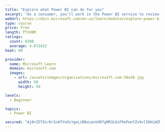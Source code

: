 ```yaml
---
title: "Explore what Power BI can do for you"
excerpt: "As a consumer, you'll work in the Power BI service to review and interact with content that has been shared with you. This module provides the foundational information that you need to work effectively in the Power BI service."
webUrl: https://docs.microsoft.com/en-us/learn/modules/explore-power-bi-service/
type: course
price: Free
length: PT1H9M
ratings:
  count: 8398
  average: 4.672422
heat: 60

provider:
  name: Microsoft Learn
  domain: microsoft.com
  images:
    - url: /assets/images/organizations/microsoft.com-50x50.jpg
      width: 50
      height: 50

levels:
  - Beginner

topics:
  - Power BI

secured: "Aj0+Z5T9irKrSnATYoOiYgeLiRBvLmnVXRfgMR3LUsFRePwnfZv9vlI6KLWZMbgeOef5jAdAUfbrom8Tuyg8WUKdlHnmXYhCLfVUCdRIt9LiSJ2S0FyWVa7WIBxK/ABcKebTlk2THzljGjIQJlRvG5+jcfQO2CRB7pgDX4fyQQJIIzsE652ULTOlb9dDPwitUfRGHdHiJI5Dcjlg0sur7CZ+Hht3TRK826GO/bEtQTUweQDe2nl6jISJHA3r/gZ4d/ZuXJeniYpVL8oifzyV0t4hDUod8tVisPaatm0nyVlIFmcczo8qC25UJA9aV/DUnOy75BVj25rkYo2f9WPG3cxeEW5WWA4zwgGzD5Yy8i7wBn3Gn7pD67J2b1blKCXsY1jHg7dUX1Es1nfd1mIci0dadlFj5qF23s7xGb+dWiE=;A87ZG98puifgwaQlUI/3mw=="
---
```


